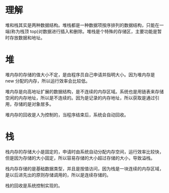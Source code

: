 # 理解
堆和栈其实是两种数据结构。堆栈都是一种数据项按序排列的数据结构，只能在一端(称为栈顶 top)对数据进行插入和删除。堆栈是个特殊的存储区，主要功能是暂时存放数据和地址。

# 堆
堆内存的存储的值大小不定，是由程序员自己申请并指明大小。因为堆内存是 new 分配的内存，所以运行效率会比较低。

堆内存是向高地址扩展的数据结构，是不连续的内存区域。系统也是用链表来存储空闲的内存地址，所以是不连续的。因为是记录的内存地址，所以获取是通过引用，存储的是对象居多。

堆内存的回收是人为控制的，当程序结束后，系统会自动回收。

# 栈
栈内存的存储大小是固定的，申请时由系统自动分配内存空间，运行效率比较快，但是因为存储的大小固定，所以容易存储的大小超过存储的大小，导致溢栈。

栈内存存储的是基础数据类型，并且是按值访问，因为栈是一块连续的内存区域，是以后进先出的原则存储调用的，所以是连续存储的。

栈的回收是系统控制实现的。